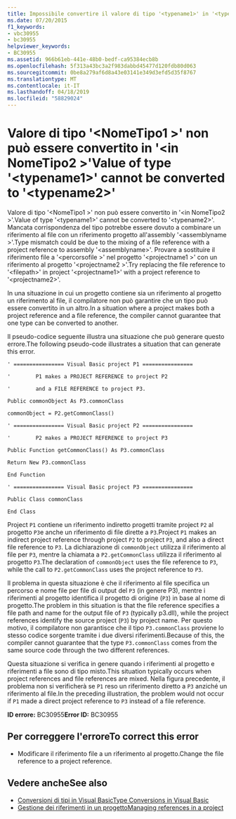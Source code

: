 ```yaml
---
title: Impossibile convertire il valore di tipo '<typename1>' in '<typename2>'
ms.date: 07/20/2015
f1_keywords:
- vbc30955
- bc30955
helpviewer_keywords:
- BC30955
ms.assetid: 966b61eb-441e-48b0-bedf-ca95384ecb8b
ms.openlocfilehash: 5f313a43bc3a2f983dabbd45477d120fdb80d063
ms.sourcegitcommit: 0be8a279af6d8a43e03141e349d3efd5d35f8767
ms.translationtype: MT
ms.contentlocale: it-IT
ms.lasthandoff: 04/18/2019
ms.locfileid: "58829024"
---
```

# <a name="value-of-type-typename1-cannot-be-converted-to-typename2"></a><span data-ttu-id="a922e-102">Valore di tipo '\<NomeTipo1 >' non può essere convertito in '\<in NomeTipo2 >'</span><span class="sxs-lookup"><span data-stu-id="a922e-102">Value of type '\<typename1>' cannot be converted to '\<typename2>'</span></span>
<span data-ttu-id="a922e-103">Valore di tipo '\<NomeTipo1 >' non può essere convertito in '\<in NomeTipo2 >'.</span><span class="sxs-lookup"><span data-stu-id="a922e-103">Value of type '\<typename1>' cannot be converted to '\<typename2>'.</span></span> <span data-ttu-id="a922e-104">Mancata corrispondenza del tipo potrebbe essere dovuto a combinare un riferimento al file con un riferimento progetto all'assembly '\<assemblyname >'.</span><span class="sxs-lookup"><span data-stu-id="a922e-104">Type mismatch could be due to the mixing of a file reference with a project reference to assembly '\<assemblyname>'.</span></span> <span data-ttu-id="a922e-105">Provare a sostituire il riferimento file a '\<percorsofile >' nel progetto '\<projectname1 >' con un riferimento al progetto '\<projectname2 >'.</span><span class="sxs-lookup"><span data-stu-id="a922e-105">Try replacing the file reference to '\<filepath>' in project '\<projectname1>' with a project reference to '\<projectname2>'.</span></span>  
  
 <span data-ttu-id="a922e-106">In una situazione in cui un progetto contiene sia un riferimento al progetto un riferimento al file, il compilatore non può garantire che un tipo può essere convertito in un altro.</span><span class="sxs-lookup"><span data-stu-id="a922e-106">In a situation where a project makes both a project reference and a file reference, the compiler cannot guarantee that one type can be converted to another.</span></span>  
  
 <span data-ttu-id="a922e-107">Il pseudo-codice seguente illustra una situazione che può generare questo errore.</span><span class="sxs-lookup"><span data-stu-id="a922e-107">The following pseudo-code illustrates a situation that can generate this error.</span></span>  
  
 `' ================ Visual Basic project P1 ================`  
  
 `'        P1 makes a PROJECT REFERENCE to project P2`  
  
 `'        and a FILE REFERENCE to project P3.`  
  
 `Public commonObject As P3.commonClass`  
  
 `commonObject = P2.getCommonClass()`  
  
 `' ================ Visual Basic project P2 ================`  
  
 `'        P2 makes a PROJECT REFERENCE to project P3`  
  
 `Public Function getCommonClass() As P3.commonClass`  
  
 `Return New P3.commonClass`  
  
 `End Function`  
  
 `' ================ Visual Basic project P3 ================`  
  
 `Public Class commonClass`  
  
 `End Class`  
  
 <span data-ttu-id="a922e-108">Project `P1` contiene un riferimento indiretto progetti tramite project `P2` al progetto `P3`e anche un riferimento di file dirette a `P3`.</span><span class="sxs-lookup"><span data-stu-id="a922e-108">Project `P1` makes an indirect project reference through project `P2` to project `P3`, and also a direct file reference to `P3`.</span></span> <span data-ttu-id="a922e-109">La dichiarazione di `commonObject` utilizza il riferimento al file per `P3`, mentre la chiamata a `P2.getCommonClass` utilizza il riferimento al progetto `P3`.</span><span class="sxs-lookup"><span data-stu-id="a922e-109">The declaration of `commonObject` uses the file reference to `P3`, while the call to `P2.getCommonClass` uses the project reference to `P3`.</span></span>  
  
 <span data-ttu-id="a922e-110">Il problema in questa situazione è che il riferimento al file specifica un percorso e nome file per file di output del `P3` (in genere P3), mentre i riferimenti al progetto identifica il progetto di origine (`P3`) in base al nome di progetto.</span><span class="sxs-lookup"><span data-stu-id="a922e-110">The problem in this situation is that the file reference specifies a file path and name for the output file of `P3` (typically p3.dll), while the project references identify the source project (`P3`) by project name.</span></span> <span data-ttu-id="a922e-111">Per questo motivo, il compilatore non garantisce che il tipo `P3.commonClass` proviene lo stesso codice sorgente tramite i due diversi riferimenti.</span><span class="sxs-lookup"><span data-stu-id="a922e-111">Because of this, the compiler cannot guarantee that the type `P3.commonClass` comes from the same source code through the two different references.</span></span>  
  
 <span data-ttu-id="a922e-112">Questa situazione si verifica in genere quando i riferimenti al progetto e riferimenti a file sono di tipo misto.</span><span class="sxs-lookup"><span data-stu-id="a922e-112">This situation typically occurs when project references and file references are mixed.</span></span> <span data-ttu-id="a922e-113">Nella figura precedente, il problema non si verificherà se `P1` reso un riferimento diretto a `P3` anziché un riferimento al file.</span><span class="sxs-lookup"><span data-stu-id="a922e-113">In the preceding illustration, the problem would not occur if `P1` made a direct project reference to `P3` instead of a file reference.</span></span>  
  
 <span data-ttu-id="a922e-114">**ID errore:** BC30955</span><span class="sxs-lookup"><span data-stu-id="a922e-114">**Error ID:** BC30955</span></span>  
  
## <a name="to-correct-this-error"></a><span data-ttu-id="a922e-115">Per correggere l'errore</span><span class="sxs-lookup"><span data-stu-id="a922e-115">To correct this error</span></span>  
  
-   <span data-ttu-id="a922e-116">Modificare il riferimento file a un riferimento al progetto.</span><span class="sxs-lookup"><span data-stu-id="a922e-116">Change the file reference to a project reference.</span></span>  
  
## <a name="see-also"></a><span data-ttu-id="a922e-117">Vedere anche</span><span class="sxs-lookup"><span data-stu-id="a922e-117">See also</span></span>

- [<span data-ttu-id="a922e-118">Conversioni di tipi in Visual Basic</span><span class="sxs-lookup"><span data-stu-id="a922e-118">Type Conversions in Visual Basic</span></span>](../../../visual-basic/programming-guide/language-features/data-types/type-conversions.md)
- [<span data-ttu-id="a922e-119">Gestione dei riferimenti in un progetto</span><span class="sxs-lookup"><span data-stu-id="a922e-119">Managing references in a project</span></span>](/visualstudio/ide/managing-references-in-a-project)
